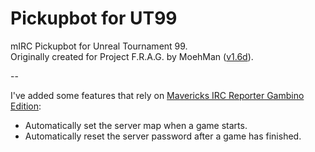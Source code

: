 # Pickupbot for UT99

mIRC Pickupbot for Unreal Tournament 99.  
Originally created for Project F.R.A.G. by MoehMan ([v1.6d](https://github.com/sn3p/pickupbot/releases/tag/1.6d)).

--

I've added some features that rely on [Mavericks IRC Reporter Gambino Edition](https://github.com/sn3p/MvReporter):

- Automatically set the server map when a game starts.
- Automatically reset the server password after a game has finished.

